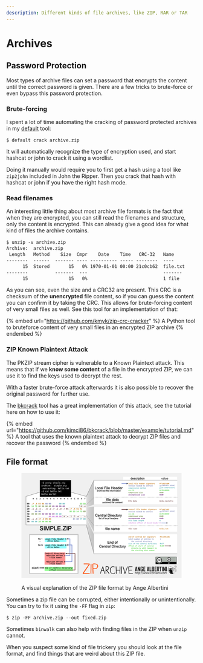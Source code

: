 ```yaml
---
description: Different kinds of file archives, like ZIP, RAR or TAR
---
```


# Archives

## Password Protection

Most types of archive files can set a password that encrypts the content until the correct password is given. There are a few tricks to brute-force or even bypass this password protection.&#x20;

### Brute-forcing

I spent a lot of time automating the cracking of password protected archives in my [default](https://github.com/JorianWoltjer/default) tool:

```shell-session
$ default crack archive.zip
```

It will automatically recognize the type of encryption used, and start hashcat or john to crack it using a wordlist.&#x20;

Doing it manually would require you to first get a hash using a tool like `zip2john` included in John the Ripper. Then you crack that hash with hashcat or john if you have the right hash mode.&#x20;

### Read filenames

An interesting little thing about most archive file formats is the fact that when they are encrypted, you can still read the filenames and structure, only the content is encrypted. This can already give a good idea for what kind of files the archive contains.&#x20;

```shell-session
$ unzip -v archive.zip
Archive:  archive.zip
 Length   Method    Size  Cmpr    Date    Time   CRC-32   Name
--------  ------  ------- ---- ---------- ----- --------  ----
      15  Stored       15   0% 1970-01-01 00:00 21c0cb62  file.txt
--------          -------  ---                            -------
      15               15   0%                            1 file
```

As you can see, even the size and a CRC32 are present. This CRC is a checksum of the **unencrypted** file content, so if you can guess the content you can confirm it by taking the CRC. This allows for brute-forcing content of very small files as well. See this tool for an implementation of that:

{% embed url="https://github.com/kmyk/zip-crc-cracker" %}
A Python tool to bruteforce content of very small files in an encrypted ZIP archive
{% endembed %}

### ZIP Known Plaintext Attack

The PKZIP stream cipher is vulnerable to a Known Plaintext attack. This means that if we **know some content** of a file in the encrypted ZIP, we can use it to find the keys used to decrypt the rest.&#x20;

With a faster brute-force attack afterwards it is also possible to recover the original password for further use.&#x20;

The [bkcrack](https://github.com/kimci86/bkcrack) tool has a great implementation of this attack, see the tutorial here on how to use it:

{% embed url="https://github.com/kimci86/bkcrack/blob/master/example/tutorial.md" %}
A tool that uses the known plaintext attack to decrypt ZIP files and recover the password
{% endembed %}

## File format

<figure><img src="../.gitbook/assets/image (27).png" alt=""><figcaption><p>A visual explanation of the ZIP file format by Ange Albertini</p></figcaption></figure>

Sometimes a zip file can be corrupted, either intentionally or unintentionally. You can try to fix it using the `-FF` flag in `zip`:

```shell-session
$ zip -FF archive.zip --out fixed.zip
```

Sometimes `binwalk` can also help with finding files in the ZIP when `unzip` cannot.&#x20;

When you suspect some kind of file trickery you should look at the file format, and find things that are weird about this ZIP file.&#x20;
